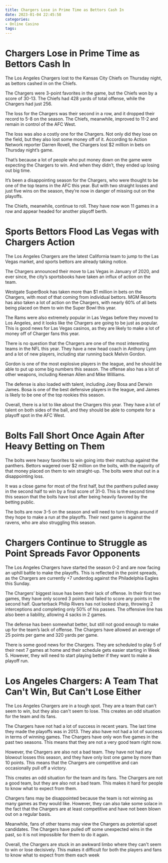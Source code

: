 ```yaml
---
title: Chargers Lose in Prime Time as Bettors Cash In
date: 2023-01-04 22:45:58
categories:
- Online Casino
tags:
---
```



#  Chargers Lose in Prime Time as Bettors Cash In

The Los Angeles Chargers lost to the Kansas City Chiefs on Thursday night, as bettors cashed in on the Chiefs.

The Chargers were 3-point favorites in the game, but the Chiefs won by a score of 30-13. The Chiefs had 428 yards of total offense, while the Chargers had just 256.

The loss for the Chargers was their second in a row, and it dropped their record to 5-8 on the season. The Chiefs, meanwhile, improved to 11-2 and remain in control of the AFC West.

The loss was also a costly one for the Chargers. Not only did they lose on the field, but they also lost some money off of it. According to Action Network reporter Darren Rovell, the Chargers lost $2 million in bets on Thursday night’s game.

That’s because a lot of people who put money down on the game were expecting the Chargers to win. And when they didn’t, they ended up losing out big time.

It’s been a disappointing season for the Chargers, who were thought to be one of the top teams in the AFC this year. But with two straight losses and just five wins on the season, they’re now in danger of missing out on the playoffs.

The Chiefs, meanwhile, continue to roll. They have now won 11 games in a row and appear headed for another playoff berth.

#  Sports Bettors Flood Las Vegas with Chargers Action

The Los Angeles Chargers are the latest California team to jump to the Las Vegas market, and sports bettors are already taking notice.

The Chargers announced their move to Las Vegas in January of 2020, and ever since, the city’s sportsbooks have taken an influx of action on the team.

Westgate SuperBook has taken more than $1 million in bets on the Chargers, with most of that coming from individual bettors. MGM Resorts has also taken a lot of action on the Chargers, with nearly 60% of all bets being placed on them to win the Super Bowl this year.

The Rams were also extremely popular in Las Vegas before they moved to Los Angeles, and it looks like the Chargers are going to be just as popular. This is good news for Las Vegas casinos, as they are likely to make a lot of money off of Charger fans this year.

There is no question that the Chargers are one of the most interesting teams in the NFL this year. They have a new head coach in Anthony Lynn and a lot of new players, including star running back Melvin Gordon.

Gordon is one of the most explosive players in the league, and he should be able to put up some big numbers this season. The offense also has a lot of other weapons, including Keenan Allen and Mike Williams.

The defense is also loaded with talent, including Joey Bosa and Derwin James. Bosa is one of the best defensive players in the league, and James is likely to be one of the top rookies this season.

Overall, there is a lot to like about the Chargers this year. They have a lot of talent on both sides of the ball, and they should be able to compete for a playoff spot in the AFC West.

#  Bolts Fall Short Once Again After Heavy Betting on Them

The bolts were heavy favorites to win going into their matchup against the panthers. Bettors wagered over $2 million on the bolts, with the majority of that money placed on them to win straight-up. The bolts were shut out in a disappointing loss.

It was a close game for most of the first half, but the panthers pulled away in the second half to win by a final score of 31-0. This is the second time this season that the bolts have lost after being heavily favored by the betting public.

The bolts are now 3-5 on the season and will need to turn things around if they hope to make a run at the playoffs. Their next game is against the ravens, who are also struggling this season.

#  Chargers Continue to Struggle as Point Spreads Favor Opponents

The Los Angeles Chargers have started the season 0-2 and are now facing an uphill battle to make the playoffs. This is reflected in the point spreads, as the Chargers are currently +7 underdog against the Philadelphia Eagles this Sunday.

The Chargers’ biggest issue has been their lack of offense. In their first two games, they have only scored 3 points and failed to score any points in the second half. Quarterback Philip Rivers has not looked sharp, throwing 2 interceptions and completing only 50% of his passes. The offensive line has also been a liability, allowing 4 sacks in 2 games.

The defense has been somewhat better, but still not good enough to make up for the team’s lack of offense. The Chargers have allowed an average of 25 points per game and 320 yards per game.

There is some good news for the Chargers. They are scheduled to play 5 of their next 7 games at home and their schedule gets easier starting in Week 5. However, they will need to start playing better if they want to make a playoff run.

#  Los Angeles Chargers: A Team That Can't Win, But Can't Lose Either

The Los Angeles Chargers are in a tough spot. They are a team that can't seem to win, but they also can't seem to lose. This creates an odd situation for the team and its fans.

The Chargers have not had a lot of success in recent years. The last time they made the playoffs was in 2013. They also have not had a lot of success in terms of winning games. The Chargers have only won five games in the past two seasons. This means that they are not a very good team right now.

However, the Chargers are also not a bad team. They have not had any blowout losses this season, and they have only lost one game by more than 10 points. This means that the Chargers are competitive and can occasionally pull off a victory.

This creates an odd situation for the team and its fans. The Chargers are not a good team, but they are also not a bad team. This makes it hard for people to know what to expect from them.

Chargers fans may be disappointed because the team is not winning as many games as they would like. However, they can also take some solace in the fact that the Chargers are at least competitive and have not been blown out on a regular basis.

Meanwhile, fans of other teams may view the Chargers as potential upset candidates. The Chargers have pulled off some unexpected wins in the past, so it is not impossible for them to do it again.

Overall, the Chargers are stuck in an awkward limbo where they can't seem to win or lose decisively. This makes it difficult for both the players and fans to know what to expect from them each week